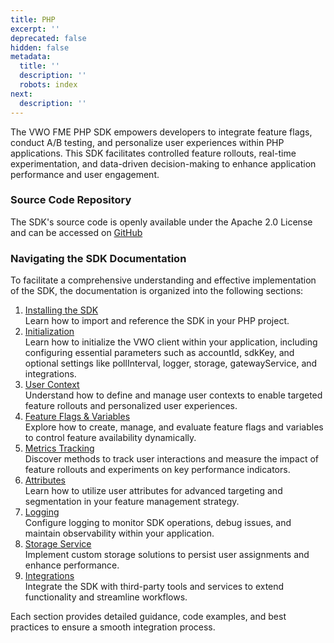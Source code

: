 ```yaml
---
title: PHP
excerpt: ''
deprecated: false
hidden: false
metadata:
  title: ''
  description: ''
  robots: index
next:
  description: ''
---
```

The VWO FME PHP SDK empowers developers to integrate feature flags, conduct A/B testing, and personalize user experiences within PHP applications. This SDK facilitates controlled feature rollouts, real-time experimentation, and data-driven decision-making to enhance application performance and user engagement.

### Source Code Repository

The SDK's source code is openly available under the Apache 2.0 License and can be accessed on [GitHub](https://github.com/wingify/vwo-fme-php-sdk)

### Navigating the SDK Documentation

To facilitate a comprehensive understanding and effective implementation of the SDK, the documentation is organized into the following sections:

1. [Installing the SDK](doc:fme-php-install)\
   Learn how to import and reference the SDK in your PHP project.
2. [Initialization](doc:fme-php-initialization)\
   Learn how to initialize the VWO client within your application, including configuring essential parameters such as accountId, sdkKey, and optional settings like pollInterval, logger, storage, gatewayService, and integrations.
3. [User Context](doc:fme-php-context)\
   Understand how to define and manage user contexts to enable targeted feature rollouts and personalized user experiences.
4. [Feature Flags & Variables](doc:fme-php-flags)\
   Explore how to create, manage, and evaluate feature flags and variables to control feature availability dynamically.
5. [Metrics Tracking](doc:fme-php-metrics)\
   Discover methods to track user interactions and measure the impact of feature rollouts and experiments on key performance indicators.
6. [Attributes](doc:fme-php-attributes)\
   Learn how to utilize user attributes for advanced targeting and segmentation in your feature management strategy.
7. [Logging](doc:fme-php-logging)\
   Configure logging to monitor SDK operations, debug issues, and maintain observability within your application.
8. [Storage Service](doc:fme-php-storage)\
   Implement custom storage solutions to persist user assignments and enhance performance.
9. [Integrations](doc:fme-php-integrations)\
   Integrate the SDK with third-party tools and services to extend functionality and streamline workflows.

Each section provides detailed guidance, code examples, and best practices to ensure a smooth integration process.